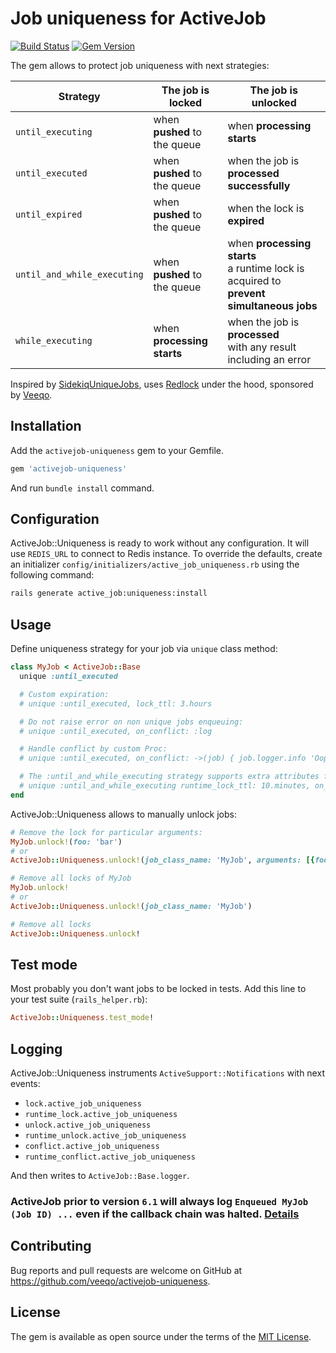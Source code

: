 # Job uniqueness for ActiveJob
[![Build Status](https://travis-ci.com/veeqo/activejob-uniqueness.svg?branch=master)](https://travis-ci.com/veeqo/activejob-uniqueness) [![Gem Version](https://badge.fury.io/rb/activejob-uniqueness.svg)](https://badge.fury.io/rb/activejob-uniqueness)

The gem allows to protect job uniqueness with next strategies:

| Strategy | The job is locked | The job is unlocked |
|-|-|-|
| `until_executing` | when **pushed** to the queue | when **processing starts** |
| `until_executed` | when **pushed** to the queue | when the job is **processed successfully** |
| `until_expired` | when **pushed** to the queue | when the lock is **expired** |
| `until_and_while_executing` | when **pushed** to the queue | when **processing starts**<br>a runtime lock is acquired to **prevent simultaneous jobs** |
| `while_executing` | when **processing starts** | when the job is **processed**<br>with any result including an error |

Inspired by [SidekiqUniqueJobs](https://github.com/mhenrixon/sidekiq-unique-jobs), uses [Redlock](https://github.com/leandromoreira/redlock-rb) under the hood, sponsored by [Veeqo](https://www.veeqo.com/).

## Installation

Add the `activejob-uniqueness` gem to your Gemfile.

```ruby
gem 'activejob-uniqueness'
```

And run `bundle install` command.

## Configuration

ActiveJob::Uniqueness is ready to work without any configuration. It will use `REDIS_URL` to connect to Redis instance.
To override the defaults, create an initializer `config/initializers/active_job_uniqueness.rb` using the following command:

```sh
rails generate active_job:uniqueness:install
```

## Usage

Define uniqueness strategy for your job via `unique` class method:

```ruby
class MyJob < ActiveJob::Base
  unique :until_executed

  # Custom expiration:
  # unique :until_executed, lock_ttl: 3.hours

  # Do not raise error on non unique jobs enqueuing:
  # unique :until_executed, on_conflict: :log

  # Handle conflict by custom Proc:
  # unique :until_executed, on_conflict: ->(job) { job.logger.info 'Oops' }

  # The :until_and_while_executing strategy supports extra attributes for a runtime lock:
  # unique :until_and_while_executing runtime_lock_ttl: 10.minutes, on_runtime_conflict: :log
end
```

ActiveJob::Uniqueness allows to manually unlock jobs:

```ruby
# Remove the lock for particular arguments:
MyJob.unlock!(foo: 'bar')
# or
ActiveJob::Uniqueness.unlock!(job_class_name: 'MyJob', arguments: [{foo: 'bar'}])

# Remove all locks of MyJob
MyJob.unlock!
# or
ActiveJob::Uniqueness.unlock!(job_class_name: 'MyJob')

# Remove all locks
ActiveJob::Uniqueness.unlock!
```

## Test mode

Most probably you don't want jobs to be locked in tests. Add this line to your test suite (`rails_helper.rb`):

```ruby
ActiveJob::Uniqueness.test_mode!
```

## Logging

ActiveJob::Uniqueness instruments `ActiveSupport::Notifications` with next events:
* `lock.active_job_uniqueness`
* `runtime_lock.active_job_uniqueness`
* `unlock.active_job_uniqueness`
* `runtime_unlock.active_job_uniqueness`
* `conflict.active_job_uniqueness`
* `runtime_conflict.active_job_uniqueness`

And then writes to `ActiveJob::Base.logger`.

### ActiveJob prior to version `6.1` will always log `Enqueued MyJob (Job ID) ...` even if the callback chain was halted. [Details](https://github.com/rails/rails/pull/37830)

## Contributing

Bug reports and pull requests are welcome on GitHub at https://github.com/veeqo/activejob-uniqueness.

## License

The gem is available as open source under the terms of the [MIT License](https://opensource.org/licenses/MIT).
